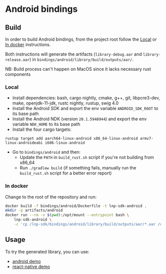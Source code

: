 # Android bindings

## Build

In order to build Android bindings, from the project root follow the
[Local](#local) or [In docker](#in-docker) instructions.

Both instructions will generate the artifacts (`library-debug.aar` and
`library-release.aar`) in `bindings/android/library/build/outputs/aar/`.

NB: Build process can't happen on MacOS since it lacks necessary rust components

### Local

* Install dependencies: bash, cargo nightly, cmake, g++, git, libpcre3-dev, make, openjdk-11-jdk, rustc nightly, rustup, swig 4.0
* Install the Android SDK and export the env variable `ANDROID_SDK_ROOT` to its base path
* Install the Android NDK (version `20.1.5948944`) and export the env variable `NDK_HOME` to its base path
* Install the four cargo targets:
```
rustup target add aarch64-linux-android x86_64-linux-android armv7-linux-androideabi i686-linux-android
```
* Go to `bindings/android` and then:
    * Update the `PATH` in `build_rust.sh` script if you're not building from x86_64
    * Run `./gradlew build` (if something fails, manually run the `build_rust.sh` script for a better error report)

### In docker

Change to the root of the repository and run:

```bash
docker build -f bindings/android/Dockerfile -t lnp-sdk-android .
mkdir -p artifacts/android
docker run --rm -v $(pwd):/opt/mount --entrypoint bash \
    lnp-sdk-android \
    -c 'cp /lnp-sdk/bindings/android/library/build/outputs/aar/*.aar /opt/mount/artifacts/android/'
```

## Usage

To try the generated library, you can use:
- [android demo](/demo/android)
- [react-native demo](/demo/react-native)
